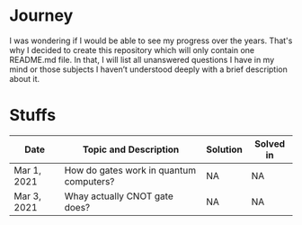 # Journey
I was wondering if I would be able to see my progress over the years. That's why I decided to create this repository which will only contain one README.md file. In that, I will list all unanswered questions I have in my mind or those subjects I haven’t understood deeply with a brief description about it.

# Stuffs
| Date | Topic and Description | Solution | Solved in |
| ---- | --------------------- | -------- | --------- | 
| Mar 1, 2021 | How do gates work in quantum computers? | NA | NA |
| Mar 3, 2021 | Whay actually CNOT gate does?           | NA | NA |
